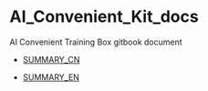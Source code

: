 # AI_Convenient_Kit_docs
AI Convenient Training Box gitbook document

- [SUMMARY_CN](./AI_Portable_Kit_CN/SUMMARY.md)

- [SUMMARY_EN](./AI_Portable_Kit_EN/SUMMARY.md)